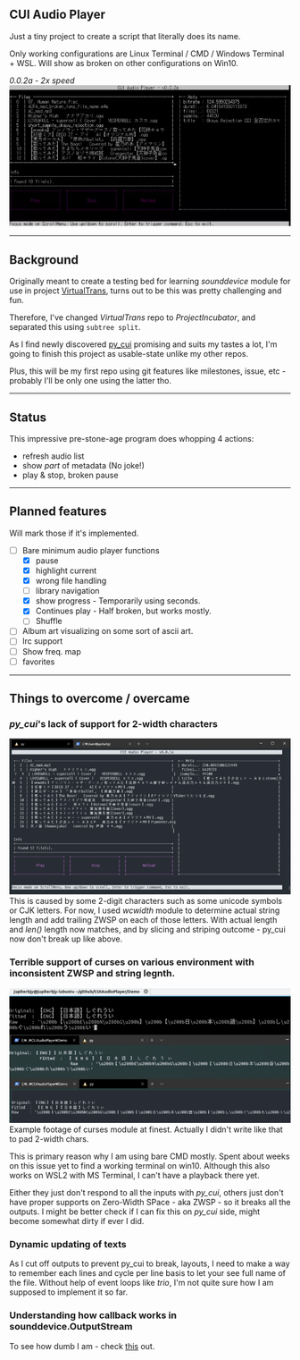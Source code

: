 ## CUI Audio Player

Just a tiny project to create a script that literally does its name.

Only working configurations are Linux Terminal / CMD / Windows Terminal + WSL.
Will show as broken on other configurations on Win10.

*0.0.2a - 2x speed*  
![](Demo/Images/Demo.webp)

---
## Background

Originally meant to create a testing bed for learning *sounddevice* module for use in project
[VirtualTrans](github.com/jupiterbjy/VirtualTrans), turns out to be this was pretty challenging and fun.

Therefore, I've changed *VirtualTrans* repo to *ProjectIncubator*, and separated this using ```subtree split```.

As I find newly discovered [py_cui](https://github.com/jwlodek/py_cui) promising and suits my tastes a lot,
I'm going to finish this project as usable-state unlike my other repos.

Plus, this will be my first repo using git features like milestones, issue, etc -
probably I'll be only one using the latter tho.

---
## Status

This impressive pre-stone-age program does whopping 4 actions:
- refresh audio list
- show *part* of metadata (No joke!)
- play & stop, broken pause

---
## Planned features
Will mark those if it's implemented.
- [ ] Bare minimum audio player functions
    - [x] pause
    - [x] highlight current
    - [x] wrong file handling
    - [ ] library navigation
    - [x] show progress - Temporarily using seconds.
    - [x] Continues play - Half broken, but works mostly.
    - [ ] Shuffle
- [ ] Album art visualizing on some sort of ascii art.
- [ ] lrc support
- [ ] Show freq. map
- [ ] favorites

---
## Things to overcome / overcame

### *py_cui*'s lack of support for 2-width characters
  ![](Demo/Images/compare_before.png)  
  This is caused by some 2-digit characters such as some unicode symbols or CJK letters.
  For now, I used *wcwidth* module to determine actual string length and add trailing ZWSP on each of those letters.
  With actual length and *len()* length now matches, and by slicing and striping outcome - py_cui now don't break up
  like above.
 
### Terrible support of curses on various environment with inconsistent ZWSP and string legnth.
  ![](Demo/Images/trouble_1.png)  
  Example footage of curses module at finest. Actually I didn't write like that to pad 2-width chars.
 
  This is primary reason why I am using bare CMD mostly. Spent about weeks on this issue yet to find a working
  terminal on win10. Although this also works on WSL2 with MS Terminal, I can't have a playback there yet.  
 

Either they just don't respond to all the inputs with *py_cui*,  others just don't have proper supports on
  Zero-Width SPace - aka ZWSP - so it breaks all the outputs. I might be better check if I can fix this on
  *py_cui* side, might become somewhat dirty if ever I did.

### Dynamic updating of texts
  As I cut off outputs to prevent py_cui to break, layouts, I need to make a way to remember each lines and cycle per
  line basis to let your see full name of the file. Without help of event loops like *trio*, I'm not quite sure how I
  am supposed to implement it so far.


### Understanding how callback works in sounddevice.OutputStream
  To see how dumb I am - check [this](https://github.com/spatialaudiKo/python-sounddevice/issues/306) out.
